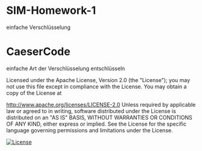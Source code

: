 # SIM-Homework-1
einfache Verschlüsselung

# CaeserCode
einfache Art der Verschlüsselung entschlüsseln

Licensed under the Apache License, Version 2.0 (the "License"); you may not use this file except in compliance with the License. You may obtain a copy of the License at

http://www.apache.org/licenses/LICENSE-2.0
Unless required by applicable law or agreed to in writing, software distributed under the License is distributed on an "AS IS" BASIS, WITHOUT WARRANTIES OR CONDITIONS OF ANY KIND, either express or implied. See the License for the specific language governing permissions and limitations under the License.


[![License](https://img.shields.io/badge/License-Apache%202.0-blue.svg)](https://opensource.org/licenses/Apache-2.0)
